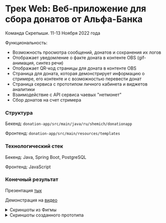 # Трек Web: Веб-приложение для сбора донатов от Альфа-Банка

Команда Скрепыши. 11-13 Ноября 2022 года

Функциональность:
- Возможность просмотра сообщений, донатов и сохранения их логов
- Отображает уведомление о факте доната в контенте OBS (gif-анимация, синтез речи)
- Отображает QR-код страницы для доната в контенте OBS
- Страница для доната, которая демонстрирует информацию о стримере, его контенте
и с возможностью перевести донат
- Страница сервиса с прототипом личного кабинета и виджетов аналитики
- Взаимодействие с API сервиса чаевых "нетмонет" 
- Сбор донатов на счет стримера

### Структура

Бекенд: ```donation-app/src/main/java/ru/shemich/donationapp```

Фронтенд: ```donation-app/src/main/resources/templates```

### Технологический стек

Бекенд: Java, Spring Boot, PostgreSQL

Фронтенд: JavaScript

### Конечный результат

Презентация [тык](https://drive.google.com/file/d/14FvjPbobu-toBWJNW2I9D_4VtuXqGAOB/view?usp=share_link)

Демонстрация на [видео](https://youtu.be/piQImHjaeEk)

<details>
<summary>Скриншоты из Фигмы</summary>

## Figma
![Иллюстрация Figma 1](https://sun9-78.userapi.com/impg/7KZ8kYFUi2NhYibb5ljNWJq8Iphc0H5Bg_WMOw/zrn4LhiWPBA.jpg?size=1297x729&quality=95&sign=3cbf3514256b56b65442a7f4b94fd0c3&type=album)

![Иллюстрация Figma 2](https://sun9-88.userapi.com/impg/KjDYKZw1VeLGDWbhywIx3G6rRbO7rKc7ei2Uxg/aCbVL1QP7Vk.jpg?size=1088x614&quality=95&sign=ba26d33d9b05b790ef53d4b513a1f1a0&type=album)

![Иллюстрация Figma 3](https://sun9-85.userapi.com/impg/-4jAHZUuXopCAQmr1TlThKbRl4LWAcwQ_Cenxg/ttCR2rChNis.jpg?size=1296x732&quality=95&sign=372c1b5af10f592296658e595395a301&type=album)

![Иллюстрация Figma 4](https://sun9-50.userapi.com/impg/FBnXmqqCUUaLZJHMDkuV-HKRm3sg1asAE71cqQ/RIbBV2WrCXI.jpg?size=1299x737&quality=95&sign=838657e69158fd402f0d5ec6a77aafef&type=album)
  
 </details>


<details>
<summary>Скриншоты созданного прототипа</summary>
  
## Демонстрация созданного прототипа
![Иллюстрация MVP 1](https://sun9-81.userapi.com/impg/QDBGT1aw2uk_GKzQ_uNzHXGbav5i0xkL1kTR2Q/vEoadBEj3lI.jpg?size=1130x802&quality=95&sign=c9a00b51b58f8654792d4ceebf085af8&type=album)

![Иллюстрация MVP 2](https://sun9-79.userapi.com/impg/_fXqEK8fhq4NZkpL3bdUDjt72US1ghpOlZoopA/iKjgCPFSVVg.jpg?size=1133x800&quality=95&sign=571a8e9d339f6dc0155c5c0dcf7d647b&type=album)

![Иллюстрация MVP 3](https://sun9-5.userapi.com/impg/7qNmFOmZduV7qtkikIyS7g8c36XWvDIvk7zouQ/u5sUZD2iQzQ.jpg?size=1132x801&quality=95&sign=da4ce057245a1ebcca678eadfa3ae510&type=album)

![Иллюстрация MVP 4](https://sun9-81.userapi.com/impg/kghV0pkzgnZoZquNFuAaWHHcFc2g6lmuMx9qfA/Z0ju3psSn9I.jpg?size=1431x721&quality=95&sign=ec44b5c9dc3a1569b2646ba406de44d1&type=album)

![Иллюстрация MVP 5](https://sun9-28.userapi.com/impg/HwLVx7RKFnLqBHkJgJhtIbpp6iw16SGxoa4KYw/49e92FKzaxk.jpg?size=1900x968&quality=96&sign=e379f0279195a4615671940fb26afd87&type=album)

</details>


